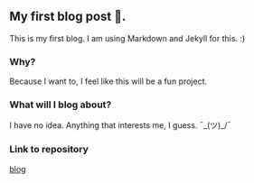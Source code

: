 ## My first blog post 👋.

This is my first blog. I am using Markdown and Jekyll for this. :)

### Why?

Because I want to, I feel like this will be a fun project.

### What will I blog about?

I have no idea. Anything that interests me, I guess. ¯\_(ツ)_/¯

### Link to repository
[blog](https://github.com/dps910/blog)
